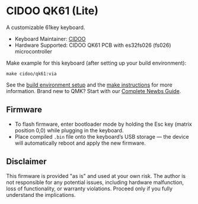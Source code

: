 # CIDOO QK61 (Lite)

A customizable 61key keyboard.

* Keyboard Maintainer: [CIDOO](https://github.com/CIDOOKeyboard)
* Hardware Supported: CIDOO QK61 PCB with es32fs026 (fs026) microcontroller

Make example for this keyboard (after setting up your build environment):

    make cidoo/qk61:via

See the [build environment setup](https://docs.qmk.fm/#/getting_started_build_tools) and the [make instructions](https://docs.qmk.fm/#/getting_started_make_guide) for more information. Brand new to QMK? Start with our [Complete Newbs Guide](https://docs.qmk.fm/#/newbs).

## Firmware

- To flash firmware, enter bootloader mode by holding the Esc key (matrix position 0,0) while plugging in the keyboard.  
- Place compiled `.bin` file onto the keyboard’s USB storage — the device will automatically reboot and apply the new firmware.

## Disclaimer

This firmware is provided "as is" and used at your own risk. The author is not responsible for any potential issues, including hardware malfunction, loss of functionality, or warranty violations. Proceed only if you fully understand the implications.
